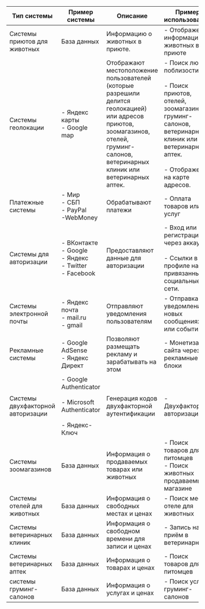 
| **Тип системы**                   | **Пример системы**                                                           | **Описание**                                                                                                                                                                            | **Пример использования**                                                                                                                                                     |
| --------------------------------- | ---------------------------------------------------------------------------- | --------------------------------------------------------------------------------------------------------------------------------------------------------------------------------------- | ---------------------------------------------------------------------------------------------------------------------------------------------------------------------------- |
| Системы приютов для животных      | База данных                                                                  | Информацию о животных в приюте.                                                                                                                                                         | - Отображение информации о животных в приюте                                                                                                                                 |
| Системы геолокации                | - Яндекс карты<br>- Google map                                               | Отображают местоположение пользователей (которые разрешили делится геолокацией) или адресов приютов, зоомагазинов, отелей, груминг-салонов, ветеринарных клиник или ветеринарных аптек. | - Поиск людей поблизости.<br><br>- Поиск приютов, отелей, зоомагазинов,  груминг-салонов, ветеринарных клиник или ветеринарных аптек.<br><br>- Отображение на карте адресов. |
| Платежные системы                 | - Мир<br>- СБП<br>- PayPal<br>-WebMoney                                      | Обрабатывают платежи                                                                                                                                                                    | - Оплата товаров или услуг                                                                                                                                                   |
| Системы для авторизации           | - ВКонтакте<br>- Google<br>- Яндекс<br>- Twitter<br>- Facebook               | Предоставляют данные для авторизации                                                                                                                                                    | - Вход или регистрация через аккаунт<br><br>- Ссылки в профиле на привязанные социальные сети.                                                                               |
| Системы электронной почты         | - Яндекс почта<br>- mail.ru<br>- gmail                                       | Отправляют уведомления пользователям                                                                                                                                                    | - Отправка уведомлений о новых сообщениях или событиях                                                                                                                       |
| Рекламные системы                 | - Google AdSense<br>- Яндекс Директ                                          | Позволяют размещать рекламу и зарабатывать на этом                                                                                                                                      | - Монетизация сайта через рекламные блоки                                                                                                                                    |
| Системы двухфакторной авторизации | - Google Authenticator<br><br>- Microsoft Authenticator<br><br>- Яндекс-Ключ | Генерация кодов двухфакторной аутентификации                                                                                                                                            | - Двухфакторная авторизация                                                                                                                                                  |
| Системы зоомагазинов              | База данных                                                                  | Информация о продаваемых товарах или животных                                                                                                                                           | - Поиск товаров для питомцев<br>- Поиск животных продаваемых в магазине                                                                                                      |
| Системы отелей для животных       | База данных                                                                  | Информация о свободных местах и ценах                                                                                                                                                   | - Поиск мест в отеле для животных                                                                                                                                            |
| Системы ветеринарных клиник       | База данных                                                                  | Информация о свободном времени для записи и ценах                                                                                                                                       | - Запись на приём в ветеринарных                                                                                                                                             |
| Системы ветеринарных аптек        | База данных                                                                  | Информация о товарах и ценах                                                                                                                                                            | - Поиск товаров для питомцев                                                                                                                                                 |
| системы  груминг-салонов          | База данных                                                                  | Информация о услугах и ценах                                                                                                                                                            | - Поиск услуг груминг-салонов                                                                                                                                                |
